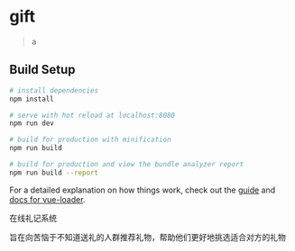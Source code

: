 # gift

> a

## Build Setup

``` bash
# install dependencies
npm install

# serve with hot reload at localhost:8080
npm run dev

# build for production with minification
npm run build

# build for production and view the bundle analyzer report
npm run build --report
```

For a detailed explanation on how things work, check out the [guide](http://vuejs-templates.github.io/webpack/) and [docs for vue-loader](http://vuejs.github.io/vue-loader).


在线礼记系统

旨在向苦恼于不知道送礼的人群推荐礼物，帮助他们更好地挑选适合对方的礼物
